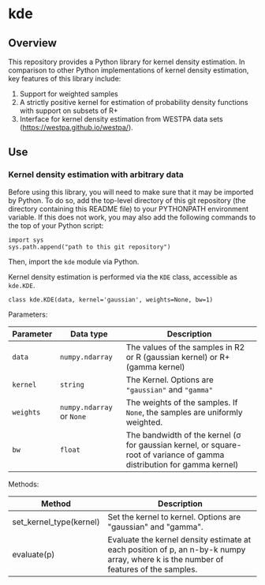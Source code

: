 # kde

## Overview
This repository provides a Python library for kernel density estimation. In comparison to other Python implementations of kernel density estimation, key features of this library include:

1. Support for weighted samples
2. A strictly positive kernel for estimation of probability density functions with support on subsets of R+
3. Interface for kernel density estimation from WESTPA data sets (https://westpa.github.io/westpa/).

## Use

### Kernel density estimation with arbitrary data

Before using this library, you will need to make sure that it may be imported by Python. To do so, add the top-level directory of this git repository (the directory containing this README file) to your PYTHONPATH environment variable.  If this does not work, you may also add the following commands to the top of your Python script:

```
import sys
sys.path.append("path to this git repository")
```

Then, import the `kde` module via Python.

Kernel density estimation is performed via the `KDE` class, accessible as `kde.KDE`.

```
class kde.KDE(data, kernel='gaussian', weights=None, bw=1)
```

Parameters:

| Parameter | Data type | Description |
| --------- | --------- | ----------- |
| `data`    | `numpy.ndarray` | The values of the samples in R2 or R (gaussian kernel) or R+ (gamma kernel) |
| `kernel`  | `string` | The Kernel. Options are `"gaussian"` and `"gamma"` |
| `weights` | `numpy.ndarray` or `None` | The weights of the samples. If `None`, the samples are uniformly weighted. |
| `bw`      | `float` | The bandwidth of the kernel (σ for gaussian kernel, or square-root of variance of gamma distribution for gamma kernel) |
            
Methods:

| Method | Description |
| ------ | ----------- |
| set_kernel_type(kernel) | Set the kernel to kernel. Options are "gaussian" and "gamma". |
| evaluate(p) | Evaluate the kernel density estimate at each position of p, an n-by-k numpy array, where k is the number of features of the samples. |
```

